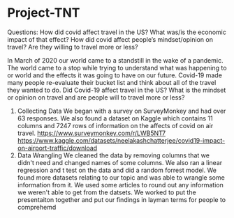 # Project-TNT
Questions: How did covid affect travel in the US?
What was/is the economic impact of that effect?
How did covid affect people’s mindset/opinion on travel? Are they willing to travel more or less?

In March of 2020 our world came to a standstill in the wake of a pandemic. The world came to a stop while trying to understand what was happening to or world and the effects it was going to have on our future. Covid-19 made many people re-evaluate their bucket list and think about all of the travel they wanted to do.  Did Covid-19 affect travel in the US? What is the mindset or opinion on travel and are people will to travel more or less?
1. Collecting Data
We began with a survey on SurveyMonkey and had over 63 responses. We also found a dataset on Kaggle which contains 11 columns and 7247 rows of information on the affects of covid on air travel.
https://www.surveymonkey.com/r/LWB5NT7
https://www.kaggle.com/datasets/neelakashchatterjee/covid19-impact-on-airport-traffic/download
2. Data Wrangling
We cleaned the data by removing columns that we didn't need and changed names of some columns. We also ran a linear regression and  t test on the data and did a random forrest model.
We found more datasets relating to our topic and was able to wrangle some information from it. 
We used some articles to round out any information we weren't able to get from the datsets.
We worked to put the presentaiton together and put our findings in layman terms for people to comprehemd

